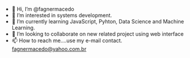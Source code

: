- 👋 Hi, I’m @fagnermacedo
- 👀 I’m interested in systems development.
- 🌱 I’m currently learning JavaScript, Pyhton, Data Science and Machine Learning.
- 💞️ I’m looking to collaborate on new related project using web interface
- 📫 How to reach me....use my e-mail contact. fagnermacedo@yahoo.com.br

<!---
fagnermacedo/fagnermacedo is a ✨ special ✨ repository because its `README.md` (this file) appears on your GitHub profile.
You can click the Preview link to take a look at your changes.
--->

